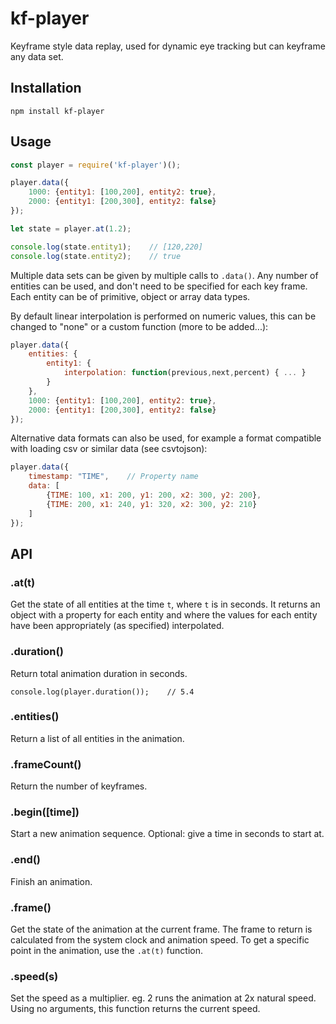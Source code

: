 # kf-player
Keyframe style data replay, used for dynamic eye tracking but can keyframe any
data set.

## Installation

```
npm install kf-player
```

## Usage

```javascript
const player = require('kf-player')();

player.data({
	1000: {entity1: [100,200], entity2: true},
	2000: {entity1: [200,300], entity2: false}	
});

let state = player.at(1.2);

console.log(state.entity1);    // [120,220]
console.log(state.entity2);    // true
```

Multiple data sets can be given by multiple calls to `.data()`. Any number of
entities can be used, and don't need to be specified for each key frame. Each
entity can be of primitive, object or array data types.

By default linear interpolation is performed on numeric values, this can be
changed to "none" or a custom function (more to be added...):

```javascript
player.data({
	entities: {
		entity1: {
			interpolation: function(previous,next,percent) { ... }
		}
	},
	1000: {entity1: [100,200], entity2: true},
	2000: {entity1: [200,300], entity2: false}	
});
```

Alternative data formats can also be used, for example a format compatible with
loading csv or similar data (see csvtojson):

```javascript
player.data({
	timestamp: "TIME",    // Property name
	data: [
		{TIME: 100, x1: 200, y1: 200, x2: 300, y2: 200},
		{TIME: 200, x1: 240, y1: 320, x2: 300, y2: 210}
	]
});
```

## API

### .at(t)
Get the state of all entities at the time `t`, where `t` is in seconds. It
returns an object with a property for each entity and where the values for
each entity have been appropriately (as specified) interpolated.

### .duration()
Return total animation duration in seconds.

```
console.log(player.duration());    // 5.4
```

### .entities()
Return a list of all entities in the animation.

### .frameCount()
Return the number of keyframes.

### .begin([time])
Start a new animation sequence. Optional: give a time in seconds to start at.

### .end()
Finish an animation.

### .frame()
Get the state of the animation at the current frame. The frame to return is
calculated from the system clock and animation speed. To get a specific point
in the animation, use the `.at(t)` function.

### .speed(s)
Set the speed as a multiplier. eg. 2 runs the animation at 2x natural speed.
Using no arguments, this function returns the current speed.


